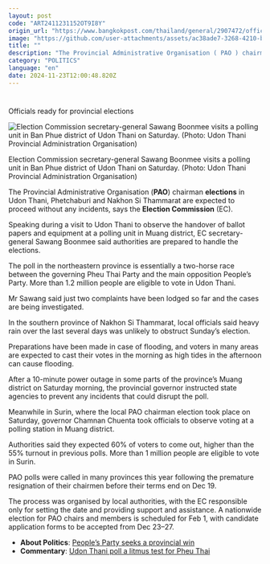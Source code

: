 ```yaml
---
layout: post
code: "ART2411231152OT9I8Y"
origin_url: "https://www.bangkokpost.com/thailand/general/2907472/officials-ready-for-provincial-elections"
image: "https://github.com/user-attachments/assets/ac38ade7-3268-4210-b987-3353b04c4e91"
title: ""
description: "The Provincial Administrative Organisation ( PAO ) chairman  elections  in Udon Thani, Phetchaburi and Nakhon Si Thammarat are expected to proceed without any incidents, says the  Election Commission  (EC)."
category: "POLITICS"
language: "en"
date: 2024-11-23T12:00:48.820Z
---
```


# 

Officials ready for provincial elections

![Election Commission secretary-general Sawang Boonmee visits a polling unit in Ban Phue district of Udon Thani on Saturday. (Photo: Udon Thani Provincial Administration Organisation)](https://github.com/user-attachments/assets/4087156a-4351-4c68-ac31-01d60f650378)

Election Commission secretary-general Sawang Boonmee visits a polling unit in Ban Phue district of Udon Thani on Saturday. (Photo: Udon Thani Provincial Administration Organisation)

The Provincial Administrative Organisation (**PAO**) chairman **elections** in Udon Thani, Phetchaburi and Nakhon Si Thammarat are expected to proceed without any incidents, says the **Election Commission** (EC).

Speaking during a visit to Udon Thani to observe the handover of ballot papers and equipment at a polling unit in Muang district, EC secretary-general Sawang Boonmee said authorities are prepared to handle the elections.

The poll in the northeastern province is essentially a two-horse race between the governing Pheu Thai Party and the main opposition People’s Party. More than 1.2 million people are eligible to vote in Udon Thani.

Mr Sawang said just two complaints have been lodged so far and the cases are being investigated.

In the southern province of Nakhon Si Thammarat, local officials said heavy rain over the last several days was unlikely to obstruct Sunday’s election.

Preparations have been made in case of flooding, and voters in many areas are expected to cast their votes in the morning as high tides in the afternoon can cause flooding.

After a 10-minute power outage in some parts of the province’s Muang district on Saturday morning, the provincial governor instructed state agencies to prevent any incidents that could disrupt the poll.

Meanwhile in Surin, where the local PAO chairman election took place on Saturday, governor Chamnan Chuenta took officials to observe voting at a polling station in Muang district.

Authorities said they expected 60% of voters to come out, higher than the 55% turnout in previous polls. More than 1 million people are eligible to vote in Surin.

PAO polls were called in many provinces this year following the premature resignation of their chairmen before their terms end on Dec 19.

The process was organised by local authorities, with the EC responsible only for setting the date and providing support and assistance. A nationwide election for PAO chairs and members is scheduled for Feb 1, with candidate application forms to be accepted from Dec 23–27.

*   **About Politics**: [People’s Party seeks a provincial win](https://www.bangkokpost.com/thailand/politics/2907327/peoples-party-seeks-a-provincial-win)
*   **Commentary**: [Udon Thani poll a litmus test for Pheu Thai](https://www.bangkokpost.com/thailand/special-reports/2903712/udon-thani-polls-a-litmus-test-for-pheu-thai)